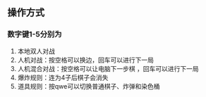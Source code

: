 ## 操作方式
### 数字键1-5分别为
1. 本地双人对战
2. 人机对战：按空格可以换边，回车可以进行下一局
3. 人机混合对战：按空格可以让电脑下一步棋
，回车可以进行下一局
4. 爆炸规则：连为4子后棋子会消失
5. 道具规则：按qwe可以切换普通棋子、炸弹和染色桶